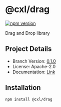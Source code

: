# @cxl/drag 
	
[![npm version](https://badge.fury.io/js/%40cxl%2Fdrag.svg)](https://badge.fury.io/js/%40cxl%2Fdrag)

Drag and Drop library

## Project Details

-   Branch Version: [0.1.0](https://npmjs.com/package/@cxl/drag/v/0.1.0)
-   License: Apache-2.0
-   Documentation: [Link](undefined)

## Installation

	npm install @cxl/drag

